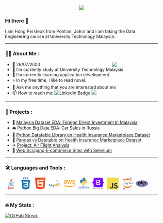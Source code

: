 <div id="header" align="center">
  <img src="https://media.giphy.com/media/FOF8kogyNXMnU8aNT7/giphy.gif" width="100"/>
</div>

### Hi there 👋
I am Hong Pei Geok from Pontian, Johor and I am taking the Data Engineering course at University Technology Malaysia.

---
### :woman_technologist: About Me :
<img align="right" width="30%" src="https://media.giphy.com/media/2IudUHdI075HL02Pkk/giphy.gif">

- 📆 26/07/2000
- 👯 I’m currently study at University Technology Malaysia
- 🌱 I’m currently learning application development
- ⚡ In my free time, I like to read novel.
- 💬 Ask me anything that you are interested about me
- 📫 How to reach me: [![Linkedin Badge](https://img.shields.io/badge/-hongpeigeok-blue?style=flat&logo=Linkedin&logoColor=white)](https://www.linkedin.com/in/hong-pei-geok-b2378a202) <a href="mailto:peigeok0726@gmail.com"><img src="https://img.shields.io/badge/peigeok0726@gmail.com-D14836?style=flat&logo=gmail&logoColor=white"> </a>

---

### 🏅 Projects :
- 💸 [Malaysia Dataset EDA: Foreign Direct Investment In Malaysia](https://github.com/peiyu00/Python_EDA/tree/main/Malaysia%20EDA/Haha)
- 🚘 [Python Big Data EDA: Car Sales in Russia](https://github.com/peiyu00/Python-big-data/tree/main/Assignment%201/Haha)
- 💊 [Python Datatable Library on Health Insurance Marketplace Dataset](https://github.com/peiyu00/Python-big-data/tree/main/Assignment%202a/AdMiPeQa)
- 🏥 [Pandas vs Datatable on Health Insurance Marketplace Dataset](https://github.com/peiyu00/Python-big-data/tree/main/Assignment%202b/AdMiPeQa)
- ✈ [Project: Air Flight Analysis](https://github.com/peiyu00/Python-big-data/tree/main/Project/AdMiPeQa)
- 🛒 [Web Scraping E-commerce Sites with Selenium](https://github.com/peiyu00/python-web/tree/main/selenium/AdMiPeQa)

---
### :hammer_and_wrench: Languages and Tools :
<div>
  <img src="https://github.com/devicons/devicon/blob/master/icons/java/java-original-wordmark.svg" title="Java" alt="Java" width="40" height="40"/>&nbsp;
  <img src="https://github.com/devicons/devicon/blob/master/icons/css3/css3-plain-wordmark.svg"  title="CSS3" alt="CSS" width="40" height="40"/>&nbsp;
  <img src="https://github.com/devicons/devicon/blob/master/icons/html5/html5-original.svg" title="HTML5" alt="HTML" width="40" height="40"/>&nbsp;
  <img src="https://github.com/devicons/devicon/blob/master/icons/mysql/mysql-original-wordmark.svg" title="MySQL"  alt="MySQL" width="40" height="40"/>&nbsp;
  <img src="https://github.com/devicons/devicon/blob/master/icons/amazonwebservices/amazonwebservices-plain-wordmark.svg" title="AWS" alt="AWS" width="40" height="40"/>&nbsp;
  <img src="https://raw.githubusercontent.com/devicons/devicon/master/icons/python/python-original-wordmark.svg" title="Python" **alt="Python" width="40" height="40"/>&nbsp;
  <img src="https://raw.githubusercontent.com/devicons/devicon/master/icons/bootstrap/bootstrap-original-wordmark.svg" title="Bootstrap" **alt="Bootstrap" width="40" height="40"/>&nbsp;
  <img src="https://raw.githubusercontent.com/devicons/devicon/master/icons/javascript/javascript-original.svg" title="Javascript" **alt="Javascript" width="40" height="40"/>&nbsp;
  <img src="https://raw.githubusercontent.com/devicons/devicon/master/icons/jupyter/jupyter-original-wordmark.svg" title="Jupyter" **alt="Jupyter" width="40" height="40"/>&nbsp;
  <img src="https://raw.githubusercontent.com/devicons/devicon/master/icons/php/php-original.svg" title="PHP" **alt="PHP" width="40" height="40"/>
</div>

---
### :fire: My Stats :
[![GitHub Streak](http://github-readme-streak-stats.herokuapp.com?user=peiyu00)](https://git.io/streak-stats)
